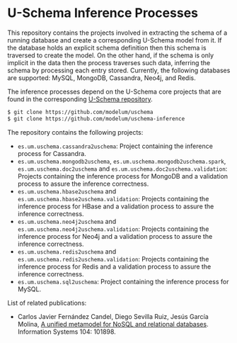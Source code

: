 # U-Schema Inference Processes

This repository contains the projects involved in extracting the schema of a running database and create a corresponding U-Schema model from it. If the database holds an explicit schema definition then this schema is traversed to create the model. On the other hand, if the schema is only implicit in the data then the process traverses such data, inferring the schema by processing each entry stored. Currently, the following databases are supported: MySQL, MongoDB, Cassandra, Neo4j, and Redis.

The inference processes depend on the U-Schema core projects that are found in the corresponding [U-Schema repository](https://github.com/modelum/uschema).

```bash
$ git clone https://github.com/modelum/uschema
$ git clone https://github.com/modelum/uschema-inference
```

The repository contains the following projects:

* `es.um.uschema.cassandra2uschema`: Project containing the inference process for Cassandra.
* `es.um.uschema.mongodb2uschema`, `es.um.uschema.mongodb2uschema.spark`, `es.um.uschema.doc2uschema` and `es.um.uschema.doc2uschema.validation`: Projects containing the inference process for MongoDB and a validation process to assure the inference correctness.
* `es.um.uschema.hbase2uschema` and `es.um.uschema.hbase2uschema.validation`: Projects containing the inference process for HBase and a validation process to assure the inference correctness.
* `es.um.uschema.neo4j2uschema` and `es.um.uschema.neo4j2uschema.validation`: Projects containing the inference process for Neo4j and a validation process to assure the inference correctness.
* `es.um.uschema.redis2uschema` and `es.um.uschema.redis2uschema.validation`: Projects containing the inference process for Redis and a validation process to assure the inference correctness.
* `es.um.uschema.sql2uschema`: Project containing the inference process for MySQL.


List of related publications:

* Carlos Javier Fernández Candel, Diego Sevilla Ruiz, Jesús García Molina, [A unified metamodel for NoSQL and relational databases](https://www.sciencedirect.com/science/article/pii/S0306437921001149). Information Systems 104: 101898.
